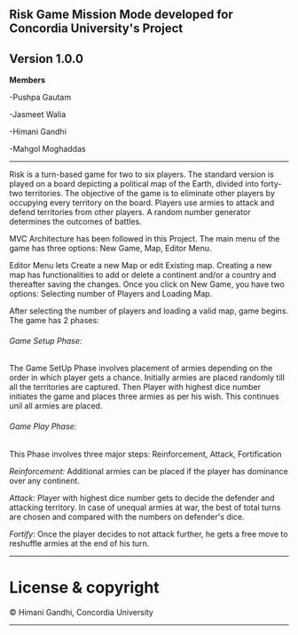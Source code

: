 ## Risk Game Mission Mode developed for Concordia University's Project

**Version 1.0.0**
---
**Members**

-Pushpa Gautam

-Jasmeet Walia

-Himani Gandhi

-Mahgol Moghaddas

---
Risk is a turn-based game for two to six players. The standard version is played on a board depicting a political map of the Earth, divided into forty-two territories. The objective of the game is to eliminate other players by occupying every territory on the board. Players use armies to attack and defend territories from other players. A random number generator determines the outcomes of battles. 

MVC Architecture has been followed in this Project. The main menu of the game has three options: New Game, Map, Editor Menu. 

Editor Menu lets Create a new Map or edit Existing map. Creating a new map has functionalities to add or delete a continent and/or a country and thereafter saving the changes. Once you click on New Game, you have two options: Selecting number of Players and Loading Map.

After selecting the number of players and loading a valid map, game begins. The game has 2 phases:

###### Game Setup Phase:

The Game SetUp Phase involves placement of armies depending on the order in which player gets a chance. Initially armies are placed randomly till all the territories are captured. Then Player with highest dice number initiates the game and places three armies as per his wish. This continues unil all armies are placed.

###### Game Play Phase:

This Phase involves three major steps: Reinforcement, Attack, Fortification

*Reinforcement:* Additional armies can be placed if the player has dominance over any continent.

*Attack:* Player with highest dice number gets to decide the defender and attacking territory. In case of unequal armies at war, the best of total turns are chosen and compared with the numbers on defender's dice.

*Fortify:* Once the player decides to not attack further, he gets a free move to reshuffle armies at the end of his turn.

---
# License & copyright

© Himani Gandhi, Concordia University

---

